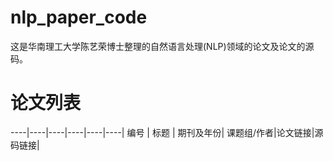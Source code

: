 # nlp_paper_code
这是华南理工大学陈艺荣博士整理的自然语言处理(NLP)领域的论文及论文的源码。
# 论文列表
----|----|----|----|----|----|
编号 | 标题 | 期刊及年份| 课题组/作者|论文链接|源码链接|



